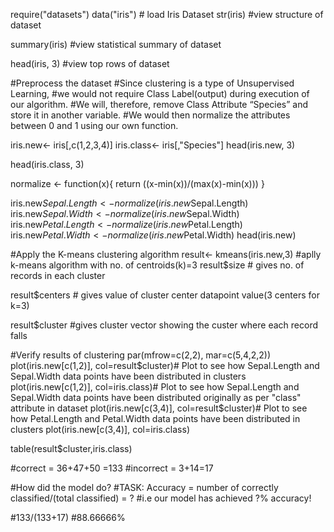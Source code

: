
require("datasets")
data("iris") # load Iris Dataset
str(iris) #view structure of dataset

summary(iris) #view statistical summary of dataset

head(iris, 3) #view top  rows of dataset

#Preprocess the dataset
#Since clustering is a type of Unsupervised Learning, 
#we would not require Class Label(output) during execution of our algorithm. 
#We will, therefore, remove Class Attribute “Species” and store it in another variable. 
#We would then normalize the attributes between 0 and 1 using our own function.

iris.new<- iris[,c(1,2,3,4)]
iris.class<- iris[,"Species"]
head(iris.new, 3)

head(iris.class, 3)

normalize <- function(x){
  return ((x-min(x))/(max(x)-min(x)))
}

iris.new$Sepal.Length<- normalize(iris.new$Sepal.Length)
iris.new$Sepal.Width<- normalize(iris.new$Sepal.Width)
iris.new$Petal.Length<- normalize(iris.new$Petal.Length)
iris.new$Petal.Width<- normalize(iris.new$Petal.Width)
head(iris.new)

#Apply the K-means clustering algorithm
result<- kmeans(iris.new,3) #aplly k-means algorithm with no. of centroids(k)=3
result$size # gives no. of records in each cluster

result$centers # gives value of cluster center datapoint value(3 centers for k=3)

result$cluster #gives cluster vector showing the custer where each record falls

#Verify results of clustering
par(mfrow=c(2,2), mar=c(5,4,2,2))
plot(iris.new[c(1,2)], col=result$cluster)# Plot to see how Sepal.Length and Sepal.Width data points have been distributed in clusters
plot(iris.new[c(1,2)], col=iris.class)# Plot to see how Sepal.Length and Sepal.Width data points have been distributed originally as per "class" attribute in dataset
plot(iris.new[c(3,4)], col=result$cluster)# Plot to see how Petal.Length and Petal.Width data points have been distributed in clusters
plot(iris.new[c(3,4)], col=iris.class)

table(result$cluster,iris.class)

#correct = 36+47+50 =133
#incorrect = 3+14=17

#How did the model do?
#TASK: Accuracy = number of correctly classified/(total classified) = ?
#i.e our model has achieved ?% accuracy!

#133/(133+17)
#88.66666%
